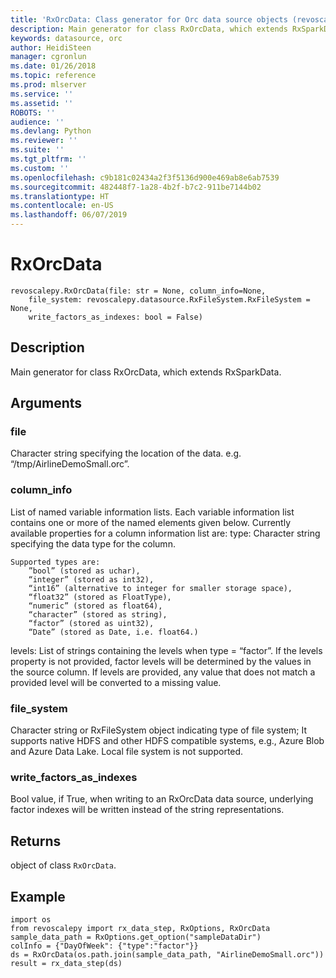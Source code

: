 ```yaml
---
title: 'RxOrcData: Class generator for Orc data source objects (revoscalepy)'
description: Main generator for class RxOrcData, which extends RxSparkData.
keywords: datasource, orc
author: HeidiSteen
manager: cgronlun
ms.date: 01/26/2018
ms.topic: reference
ms.prod: mlserver
ms.service: ''
ms.assetid: ''
ROBOTS: ''
audience: ''
ms.devlang: Python
ms.reviewer: ''
ms.suite: ''
ms.tgt_pltfrm: ''
ms.custom: ''
ms.openlocfilehash: c9b181c02434a2f3f5136d900e469ab8e6ab7539
ms.sourcegitcommit: 482448f7-1a28-4b2f-b7c2-911be7144b02
ms.translationtype: HT
ms.contentlocale: en-US
ms.lasthandoff: 06/07/2019
---
```

# <a name="rxorcdata"></a>RxOrcData


 



```
revoscalepy.RxOrcData(file: str = None, column_info=None,
    file_system: revoscalepy.datasource.RxFileSystem.RxFileSystem = None,
    write_factors_as_indexes: bool = False)
```





## <a name="description"></a>Description

Main generator for class RxOrcData, which extends RxSparkData.


## <a name="arguments"></a>Arguments


### <a name="file"></a>file

Character string specifying the location of the data. e.g. “/tmp/AirlineDemoSmall.orc”.


### <a name="columninfo"></a>column_info

List of named variable information lists. Each variable information list contains one or more of the named elements given below.
Currently available properties for a column information list are: type: Character string specifying the data type for the column.

    Supported types are:
        ”bool” (stored as uchar),
        “integer” (stored as int32),
        “int16” (alternative to integer for smaller storage space),
        “float32” (stored as FloatType),
        “numeric” (stored as float64),
        “character” (stored as string),
        “factor” (stored as uint32),
        “Date” (stored as Date, i.e. float64.)

levels: List of strings containing the levels when type = “factor”. If the levels property is not provided, factor levels will be determined by the values in the source column. If levels are provided, any value that does not match a provided level will be converted to a missing value.


### <a name="filesystem"></a>file_system

Character string or RxFileSystem object indicating type of file system; It supports native HDFS and other HDFS compatible systems, e.g., Azure Blob and Azure Data Lake. Local file system is not supported.


### <a name="writefactorsasindexes"></a>write_factors_as_indexes

Bool value, if True, when writing to an RxOrcData data source, underlying factor indexes will be written instead of the string representations.


## <a name="returns"></a>Returns

object of class `RxOrcData`.


## <a name="example"></a>Example



```
import os
from revoscalepy import rx_data_step, RxOptions, RxOrcData
sample_data_path = RxOptions.get_option("sampleDataDir")
colInfo = {"DayOfWeek": {"type":"factor"}}
ds = RxOrcData(os.path.join(sample_data_path, "AirlineDemoSmall.orc"))
result = rx_data_step(ds)
```

